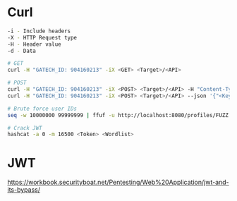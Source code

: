 # Curl
```bash
-i - Include headers
-X - HTTP Request type
-H - Header value
-d - Data

# GET
curl -H "GATECH_ID: 904160213" -iX <GET> <Target>/<API>

# POST
curl -H "GATECH_ID: 904160213" -iX <POST> <Target>/<API> -H "Content-Type: application/json" -d "{\"<Field>\":\"<Value>\"}"
curl -H "GATECH_ID: 904160213" -iX <POST> <Target>/<API> --json '{"<Key>":"<Value>"}'

# Brute force user IDs
seq -w 10000000 99999999 | ffuf -u http://localhost:8080/profiles/FUZZ -X GET -H "GATECH_ID: 904160213" -w -

# Crack JWT
hashcat -a 0 -m 16500 <Token> <Wordlist>
```

# JWT
https://workbook.securityboat.net/Pentesting/Web%20Application/jwt-and-its-bypass/  
